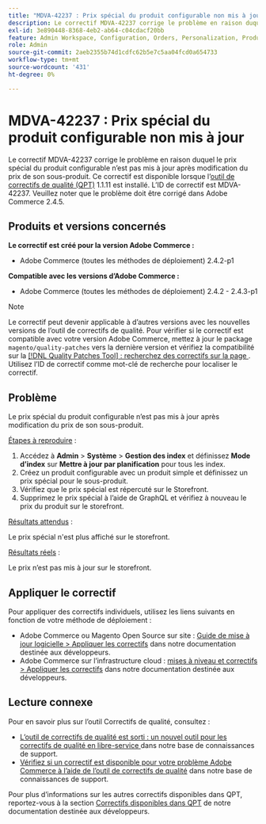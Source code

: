 ```yaml
---
title: "MDVA-42237 : Prix spécial du produit configurable non mis à jour"
description: Le correctif MDVA-42237 corrige le problème en raison duquel le prix spécial du produit configurable n’est pas mis à jour après modification du prix de son sous-produit. Ce correctif est disponible lorsque l’[outil de correctifs de qualité (QPT)](/help/announcements/adobe-commerce-announcements/magento-quality-patches-released-new-tool-to-self-serve-quality-patches.md) 1.1.11 est installé. L’ID de correctif est MDVA-42237. Veuillez noter que le problème doit être corrigé dans Adobe Commerce 2.4.5.
exl-id: 3e890448-8368-4eb2-ab64-c04cdacf20bb
feature: Admin Workspace, Configuration, Orders, Personalization, Products
role: Admin
source-git-commit: 2aeb2355b74d1cdfc62b5e7c5aa04fcd0a654733
workflow-type: tm+mt
source-wordcount: '431'
ht-degree: 0%

---
```


# MDVA-42237 : Prix spécial du produit configurable non mis à jour

Le correctif MDVA-42237 corrige le problème en raison duquel le prix spécial du produit configurable n’est pas mis à jour après modification du prix de son sous-produit. Ce correctif est disponible lorsque l’[outil de correctifs de qualité (QPT)](/help/announcements/adobe-commerce-announcements/magento-quality-patches-released-new-tool-to-self-serve-quality-patches.md) 1.1.11 est installé. L’ID de correctif est MDVA-42237. Veuillez noter que le problème doit être corrigé dans Adobe Commerce 2.4.5.

## Produits et versions concernés

**Le correctif est créé pour la version Adobe Commerce :**

* Adobe Commerce (toutes les méthodes de déploiement) 2.4.2-p1

**Compatible avec les versions d’Adobe Commerce :**

* Adobe Commerce (toutes les méthodes de déploiement) 2.4.2 - 2.4.3-p1

>[!NOTE]
>
>Le correctif peut devenir applicable à d’autres versions avec les nouvelles versions de l’outil de correctifs de qualité. Pour vérifier si le correctif est compatible avec votre version Adobe Commerce, mettez à jour le package `magento/quality-patches` vers la dernière version et vérifiez la compatibilité sur la [[!DNL Quality Patches Tool] : recherchez des correctifs sur la page ](https://experienceleague.adobe.com/tools/commerce-quality-patches/index.html). Utilisez l’ID de correctif comme mot-clé de recherche pour localiser le correctif.

## Problème

Le prix spécial du produit configurable n’est pas mis à jour après modification du prix de son sous-produit.

<u>Étapes à reproduire</u> :

1. Accédez à **Admin** > **Système** > **Gestion des index** et définissez **Mode d’index** sur **Mettre à jour par planification** pour tous les index.
1. Créez un produit configurable avec un produit simple et définissez un prix spécial pour le sous-produit.
1. Vérifiez que le prix spécial est répercuté sur le Storefront.
1. Supprimez le prix spécial à l’aide de GraphQL et vérifiez à nouveau le prix du produit sur le storefront.

<u>Résultats attendus</u> :

Le prix spécial n&#39;est plus affiché sur le storefront.

<u>Résultats réels</u> :

Le prix n’est pas mis à jour sur le storefront.

## Appliquer le correctif

Pour appliquer des correctifs individuels, utilisez les liens suivants en fonction de votre méthode de déploiement :

* Adobe Commerce ou Magento Open Source sur site : [Guide de mise à jour logicielle > Appliquer les correctifs](https://experienceleague.adobe.com/en/docs/commerce-operations/tools/quality-patches-tool/usage) dans notre documentation destinée aux développeurs.
* Adobe Commerce sur l’infrastructure cloud : [mises à niveau et correctifs > Appliquer les correctifs](https://experienceleague.adobe.com/en/docs/commerce-cloud-service/user-guide/develop/upgrade/apply-patches) dans notre documentation destinée aux développeurs.

## Lecture connexe

Pour en savoir plus sur l’outil Correctifs de qualité, consultez :

* [ L’outil de correctifs de qualité est sorti : un nouvel outil pour les correctifs de qualité en libre-service ](/help/announcements/adobe-commerce-announcements/magento-quality-patches-released-new-tool-to-self-serve-quality-patches.md) dans notre base de connaissances de support.
* [Vérifiez si un correctif est disponible pour votre problème Adobe Commerce à l’aide de l’outil de correctifs de qualité](/help/support-tools/patches-available-in-qpt-tool/check-patch-for-magento-issue-with-magento-quality-patches.md) dans notre base de connaissances de support.

Pour plus d’informations sur les autres correctifs disponibles dans QPT, reportez-vous à la section [Correctifs disponibles dans QPT](https://experienceleague.adobe.com/tools/commerce-quality-patches/index.html) de notre documentation destinée aux développeurs.
